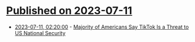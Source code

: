 # [Published on 2023-07-11](index.md)

* [2023-07-11, 02:20:00](https://news.slashdot.org/story/23/07/10/2323208/majority-of-americans-say-tiktok-is-a-threat-to-us-national-security?utm_source=rss1.0mainlinkanon&utm_medium=feed) - [Majority of Americans Say TikTok Is a Threat to US National Security](https://news.slashdot.org/story/23/07/10/2323208/majority-of-americans-say-tiktok-is-a-threat-to-us-national-security?utm_source=rss1.0mainlinkanon&utm_medium=feed)

